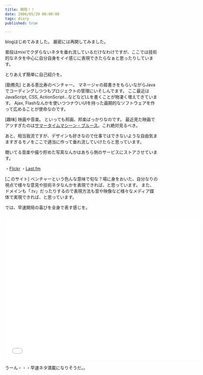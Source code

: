 ```yaml
---
title: 開局！！
date: 2006/05/29 00:00:00
tags: diary
published: true

---
```


blogはじめてみました。
厳密には再開してみました。

普段はmixiでクダらないネタを垂れ流しているだけなわけですが、ここでは技術的なネタを中心に自分自身をイイ感じに表現できたらなぁと思ったりしています。


とりあえず簡単に自己紹介を。




[勤務先]
とある恵比寿のベンチャー。
マネージャの肩書きをもらいながらJavaでコーディングしつつもプロジェクトの管理にいそしんでます。
ここ最近はJavaScript, CSS, ActionScript...などなどLLを書くことが物凄く増えてきています。
Ajax, Flashなんかを使いつつナウいUIを持った画期的なソフトウェアを作って広めることが使命なのです。


[趣味]
映画や音楽。
といっても邦画、邦楽ばっかりなのです。
最近見た映画でアツすぎたのは<a href="http://www.amazon.co.jp/exec/obidos/ASIN/B000C98CTA/katsumatv-22/249-6374280-0932366?creative=1615&camp=243&adid=0RPHX4MQ7EBVDC5XYS57&link_code=as1">サマータイムマシーン・ブルース</a>。これ絶対見るべき。

あと、相当我流ですが、デザインも好きなので仕事ではできないような自由気まますぎるモノをここで適当に作って垂れ流していけたらと思っています。

聴いてる音楽や撮り貯めた写真なんかはあちら側のサービスにストアさせています。

・<a href="http://www.flickr.com/photos/katsuma/">Flickr</a>
・<a href="http://last.fm/user/katsuma">Last.fm</a>


[このサイト]
ベンチャーという色んな意味で旬な？場に身をおいた、自分なりの視点で様々な意見や技術ネタなんかを表現できれば、と思っています。
また、ドメインも「.tv」だったりするので表現方法も音や映像など様々なメディア媒体で実現できれば、と思っています。



では、早速開局の喜びを全身で表す感じを。


<iframe width="640" height="480" src="//www.youtube.com/embed/ueMKO63ZX_M" frameborder="0" allowfullscreen></iframe>

うーん・・・早速ネタ満載になりそうだ。。
